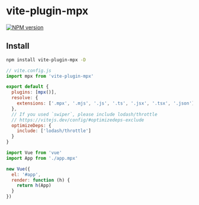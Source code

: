 # vite-plugin-mpx

[![NPM version](https://img.shields.io/npm/v/vite-plugin-mpx?color=a1b858&label=)](https://www.npmjs.com/package/vite-plugin-mpx)

## Install

```bash
npm install vite-plugin-mpx -D
```

```js
// vite.config.js
import mpx from 'vite-plugin-mpx'

export default {
  plugins: [mpx()],
  resolve: {
    extensions: ['.mpx', '.mjs', '.js', '.ts', '.jsx', '.tsx', '.json']
  },
  // If you used `swiper`, please include lodash/throttle
  // https://vitejs.dev/config/#optimizedeps-exclude
  optimizeDeps: {
    include: ['lodash/throttle']
  }
}
```

```js
import Vue from 'vue'
import App from './app.mpx'

new Vue({
  el: '#app',
  render: function (h) {
    return h(App)
  }
})
```
